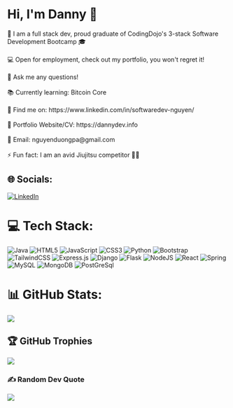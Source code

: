 <h1>Hi, I'm Danny 🙂</h1>
🔭 I am a full stack dev, proud graduate of CodingDojo's 3-stack Software Development Bootcamp 🎓<br><br>💻 Open for employment, check out my portfolio, you won't regret it! <br><br>💬 Ask me any questions!<br><br> 📚 Currently learning: Bitcoin Core<br><br> 🔗 Find me on: https://www.linkedin.com/in/softwaredev-nguyen/ <br><br>💼 Portfolio Website/CV: https://dannydev.info<br><br>📩 Email: nguyenduongpa@gmail.com<br><br>⚡ Fun fact: I am an avid Jiujitsu competitor 🥋😉


## 🌐 Socials:
[![LinkedIn](https://img.shields.io/badge/LinkedIn-%230077B5.svg?logo=linkedin&logoColor=white)](https://linkedin.com/in/softwaredev-danny)

# 💻 Tech Stack:
![Java](https://img.shields.io/badge/java-%23ED8B00.svg?style=for-the-badge&logo=java&logoColor=white) ![HTML5](https://img.shields.io/badge/html5-%23E34F26.svg?style=for-the-badge&logo=html5&logoColor=white) ![JavaScript](https://img.shields.io/badge/javascript-%23323330.svg?style=for-the-badge&logo=javascript&logoColor=%23F7DF1E) ![CSS3](https://img.shields.io/badge/css3-%231572B6.svg?style=for-the-badge&logo=css3&logoColor=white) ![Python](https://img.shields.io/badge/python-3670A0?style=for-the-badge&logo=python&logoColor=ffdd54) ![Bootstrap](https://img.shields.io/badge/bootstrap-%23563D7C.svg?style=for-the-badge&logo=bootstrap&logoColor=white) ![TailwindCSS](https://img.shields.io/badge/tailwindcss-%2338B2AC.svg?style=for-the-badge&logo=tailwind-css&logoColor=white) ![Express.js](https://img.shields.io/badge/express.js-%23404d59.svg?style=for-the-badge&logo=express&logoColor=%2361DAFB) ![Django](https://img.shields.io/badge/Django-092E20?style=for-the-badge&logo=django&logoColor=white) ![Flask](https://img.shields.io/badge/flask-%23000.svg?style=for-the-badge&logo=flask&logoColor=white) ![NodeJS](https://img.shields.io/badge/node.js-6DA55F?style=for-the-badge&logo=node.js&logoColor=white) ![React](https://img.shields.io/badge/react-%2320232a.svg?style=for-the-badge&logo=react&logoColor=%2361DAFB) ![Spring](https://img.shields.io/badge/spring-%236DB33F.svg?style=for-the-badge&logo=spring&logoColor=white) ![MySQL](https://img.shields.io/badge/mysql-%2300f.svg?style=for-the-badge&logo=mysql&logoColor=white) ![MongoDB](https://img.shields.io/badge/MongoDB-%234ea94b.svg?style=for-the-badge&logo=mongodb&logoColor=white) ![PostGreSql](https://img.shields.io/badge/PostgreSQL-316192?style=for-the-badge&logo=postgresql&logoColor=white)
# 📊 GitHub Stats:


![](https://github-readme-streak-stats.herokuapp.com/?user=BrinkOfSecondBailOut&theme=dark&hide_border=false)<br/>


## 🏆 GitHub Trophies
![](https://github-profile-trophy.vercel.app/?username=BrinkOfSecondBailOut&theme=monokai&no-frame=false&no-bg=false&margin-w=4)

### ✍️ Random Dev Quote
![](https://quotes-github-readme.vercel.app/api?type=horizontal&theme=radical)

<!-- Proudly created with GPRM ( https://gprm.itsvg.in ) -->
